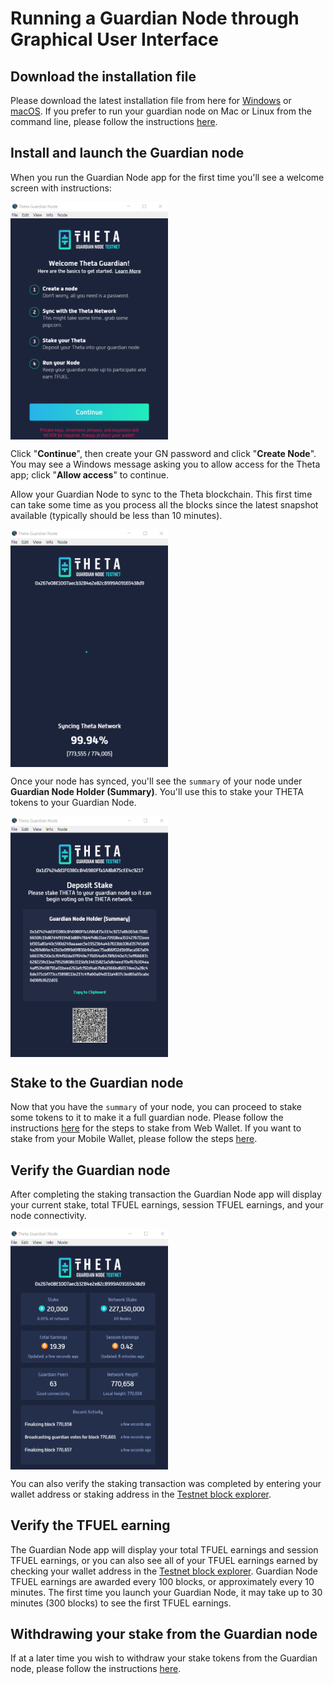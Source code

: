# Running a Guardian Node through Graphical User Interface

## Download the installation file

Please download the latest installation file from here for [Windows](https://api.thetatoken.org/downloads/guardian-node/windows) or [macOS](https://api.thetatoken.org/downloads/guardian-node/macos). If you prefer to run your guardian node on Mac or Linux from the command line, please follow the instructions [here](./CLI.md#running-a-guardian-node-through-command-line). 

## Install and launch the Guardian node

When you run the Guardian Node app for the first time you'll see a welcome screen with instructions:

<a href="url"><img src="./images/GN_welcome.png" align="center" height="50%" width="50%" ></a>

Click "**Continue**", then create your GN password and click "**Create Node**". You may see a Windows message asking you to allow access for the Theta app; click "**Allow access**" to continue. 

Allow your Guardian Node to sync to the Theta blockchain. This first time can take some time as you process all the blocks since the latest snapshot available (typically should be less than 10 minutes). 

<a href="url"><img src="./images/GN_syncing.png" align="center" height="50%" width="50%" ></a>

Once your node has synced, you'll see the `summary` of your node under **Guardian Node Holder (Summary)**. You'll use this to stake your THETA tokens to your Guardian Node. 

<a href="url"><img src="./images/GN_deposit_stake.png" align="center" height="50%" width="50%" ></a>

## Stake to the Guardian node

Now that you have the `summary` of your node, you can proceed to stake some tokens to it to make it a full guardian node. Please follow the instructions [here](./STAKING.md#staking-through-web-wallet) for the steps to stake from Web Wallet. If you want to stake from your Mobile Wallet, please follow the steps [here](./STAKING.md#staking-through-mobile-wallet).

## Verify the Guardian node

After completing the staking transaction the Guardian Node app will display your current stake, total TFUEL earnings, session TFUEL earnings, and your node connectivity. 

<a href="url"><img src="./images/GN_verified.png" align="center" height="50%" width="50%" ></a>

You can also verify the staking transaction was completed by entering your wallet address or staking address in the [Testnet block explorer](https://guardian-testnet-explorer.thetatoken.org/).

## Verify the TFUEL earning

The Guardian Node app will display your total TFUEL earnings and session TFUEL earnings, or you can also see all of your TFUEL earnings earned by checking your wallet address in the [Testnet block explorer](https://guardian-testnet-explorer.thetatoken.org/). Guardian Node TFUEL earnings are awarded every 100 blocks, or approximately every 10 minutes. The first time you launch your Guardian Node, it may take up to 30 minutes (300 blocks) to see the first TFUEL earnings. 

## Withdrawing your stake from the Guardian node

If at a later time you wish to withdraw your stake tokens from the Guardian node, please follow the instructions [here](./WITHDRAW_STAKE.md).
